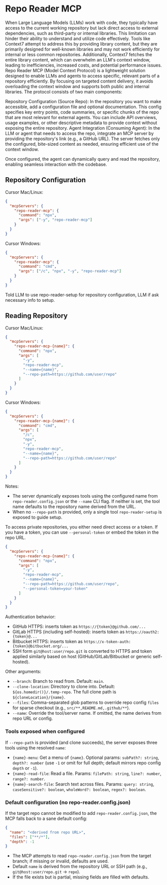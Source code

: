 # Repo Reader MCP

When Large Language Models (LLMs) work with code, they typically have access to the current working repository but lack direct access to external dependencies, such as third-party or internal libraries. This limitation can hinder their ability to understand and utilize code effectively.
Tools like Context7 attempt to address this by providing library content, but they are primarily designed for well-known libraries and may not work efficiently for internal or less common repositories. Additionally, Context7 fetches the entire library content, which can overwhelm an LLM's context window, leading to inefficiencies, increased costs, and potential performance issues.
Repo Reader MCP (Model Context Protocol) is a lightweight solution designed to enable LLMs and agents to access specific, relevant parts of a repository efficiently. By focusing on targeted content delivery, it avoids overloading the context window and supports both public and internal libraries. The protocol consists of two main components:

Repository Configuration (Source Repo):
In the repository you want to make accessible, add a configuration file and optional documentation. This config specifies key entry points, code summaries, or specific chunks of the repo that are most relevant for external agents. You can include API overviews, usage examples, or other descriptive metadata to provide context without exposing the entire repository.
Agent Integration (Consuming Agent):
In the LLM or agent that needs to access the repo, integrate an MCP server by providing the repository's link (e.g., a GitHub URL). The server fetches only the configured, bite-sized content as needed, ensuring efficient use of the context window.

Once configured, the agent can dynamically query and read the repository, enabling seamless interaction with the codebase.

## Repository Configuration

Cursor Mac/Linux:

```json
{
  "mcpServers": {
    "repo-reader-mcp": {
      "command": "npx",
      "args": ["-y", "repo-reader-mcp"]
    }
  }
}
```

Cursor Windows:

```json
{
  "mcpServers": {
    "repo-reader-mcp": {
      "command": "cmd",
      "args": ["/c", "npx", "-y", "repo-reader-mcp"]
    }
  }
}
```

Told LLM to use repo-reader-setup for repository configuration, LLM if ask necessary info to setup.

## Reading Repository

Cursor Mac/Linux:

```json
{
  "mcpServers": {
    "repo-reader-mcp-{name}": {
      "command": "npx",
      "args": [
        "-y",
        "repo-reader-mcp",
        "--name={name}",
        "--repo-path=https://github.com/user/repo"
      ]
    }
  }
}
```

Cursor Windows:

```json
{
  "mcpServers": {
    "repo-reader-mcp-{name}": {
      "command": "cmd",
      "args": [
        "/c",
        "npx",
        "-y",
        "repo-reader-mcp",
        "--name={name}",
        "--repo-path=https://github.com/user/repo"
      ]
    }
  }
}
```

Notes:

- The server dynamically exposes tools using the configured name from `repo-reader.config.json` or the `--name` CLI flag. If neither is set, the tool name defaults to the repository name derived from the URL.
- When no `--repo-path` is provided, only a single tool `repo-reader-setup` is exposed to guide setup.

To access private repositories, you either need direct access or a token.
If you have a token, you can use `--personal-token` or embed the token in the repo URL.

```json
{
  "mcpServers": {
    "repo-reader-mcp-{name}": {
      "command": "npx",
      "args": [
        "-y",
        "repo-reader-mcp",
        "--name={name}",
        "--repo-path=https://github.com/user/repo",
        "--personal-token=your-token"
      ]
    }
  }
}
```

Authentication behavior:

- GitHub HTTPS: inserts token as `https://{token}@github.com/...`
- GitLab HTTPS (including self-hosted): inserts token as `https://oauth2:{token}@...`
- Bitbucket HTTPS: inserts token as `https://x-token-auth:{token}@bitbucket.org/...`
- SSH form `git@host:user/repo.git` is converted to HTTPS and token applied similarly based on host (GitHub/GitLab/Bitbucket or generic self-hosted).

Other arguments:

- `--branch`: Branch to read from. Default: `main`.
- `--clone-location`: Directory to clone into. Default: `${os.homedir()}/.temp-repo`. The full clone path is `${cloneLocation}/{name}`.
- `--files`: Comma-separated glob patterns to override repo config `files` for sparse checkout (e.g., `src/**,README.md,.github/**`).
- `--name`: Override the tool/server name. If omitted, the name derives from repo URL or config.

### Tools exposed when configured

If `--repo-path` is provided (and clone succeeds), the server exposes three tools using the resolved `name`:

- `{name}-menu`: Get a menu of `{name}`. Optional params: `subPath?: string`, `depth?: number` (use `-1` or omit for full depth; default mirrors repo config `depth` or `-1`).
- `{name}-read-file`: Read a file. Params: `filePath: string`, `line?: number`, `range?: number`.
- `{name}-search-file`: Search text across files. Params: `query: string`, `caseSensitive?: boolean`, `wholeWord?: boolean`, `regex?: boolean`.

### Default configuration (no repo-reader.config.json)

If the target repo cannot be modified to add `repo-reader.config.json`, the MCP falls back to a sane default config:

```json
{
  "name": "<derived from repo URL>",
  "files": ["**/*"],
  "depth": -1
}
```

- The MCP attempts to read `repo-reader.config.json` from the target branch; if missing or invalid, defaults are used.
- Default `name` is derived from the repository URL or SSH path (e.g., `git@host:user/repo.git` → `repo`).
- If the file exists but is partial, missing fields are filled with defaults.
